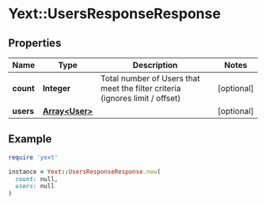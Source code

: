 # Yext::UsersResponseResponse

## Properties

| Name | Type | Description | Notes |
| ---- | ---- | ----------- | ----- |
| **count** | **Integer** | Total number of Users that meet the filter criteria (ignores limit / offset) | [optional] |
| **users** | [**Array&lt;User&gt;**](User.md) |  | [optional] |

## Example

```ruby
require 'yext'

instance = Yext::UsersResponseResponse.new(
  count: null,
  users: null
)
```

